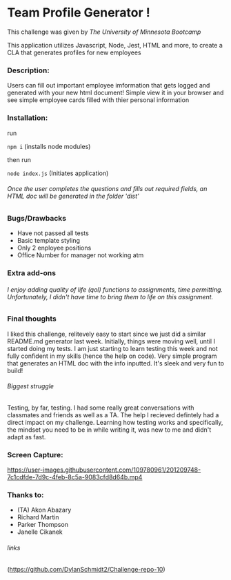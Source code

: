 # Team Profile Generator !

This challenge was given by _The University of Minnesota Bootcamp_ 

This application utilizes Javascript, Node, Jest, HTML and more, to create a CLA that generates profiles for new employees

### Description: 
Users can fill out important employee imformation that gets logged and generated with your new html document! Simple view it in your browser and see simple employee cards filled with thier personal information

### Installation:
run 

```npm i``` (installs node modules)

 then run
 
 ```node index.js``` (Initiates application)
 
 ###### Once the user completes the questions and fills out required fields, an HTML doc will be generated in the folder 'dist'

    
### Bugs/Drawbacks

* Have not passed all tests
* Basic template styling
* Only 2 enployee positions
* Office Number for manager not working atm

### Extra add-ons

###### I enjoy adding quality of life (qol) functions to assignments, time permitting. Unfortunately, I didn't have time to bring them to life on this assignment.

### Final thoughts
I liked this challenge, relitevely easy to start since we just did a similar README.md generator last week. Initially, things were moving well, until I started doing my tests. I am just starting to learn testing this week and not fully confident in my skills (hence the help on code). Very simple program that generates an HTML doc with the info inputted. It's sleek and very fun to build!

###### Biggest struggle
Testing, by far, testing. I had some really great conversations with classmates and friends as well as a TA. The help I recieved defintely had a direct impact on my challenge. Learning how testing works and specifically, the mindset you need to be in while writing it, was new to me and didn't adapt as fast.


### Screen Capture:

https://user-images.githubusercontent.com/109780961/201209748-7c1cdfde-7d9c-4feb-8c5a-9083cfd8d64b.mp4

### Thanks to:
* (TA) Akon Abazary
* Richard Martin
* Parker Thompson
* Janelle Cikanek

###### links
(https://github.com/DylanSchmidt2/Challenge-repo-10)
